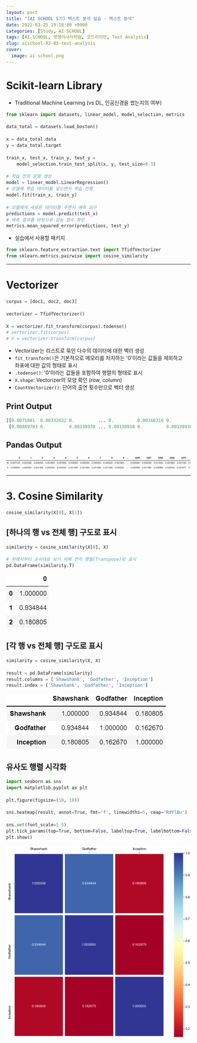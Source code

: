 ```yaml
---
layout: post
title: "[AI SCHOOL 5기] 텍스트 분석 실습 - 텍스트 분석"
date: 2022-03-25 19:18:00 +0900
categories: [Study, AI SCHOOL]
tags: [AI SCHOOL, 멋쟁이사자처럼, 코드라이언, Text Analysis]
slug: aischool-02-03-text-analysis
cover:
  image: ai-school.png
---
```


# Scikit-learn Library
- Traditional Machine Learning (vs DL, 인공신경을 썼는지의 여부)

```python
from sklearn import datasets, linear_model, model_selection, metrics

data_total = datasets.load_boston()

x = data_total.data
y = data_total.target

train_x, test_x, train_y, test_y =
    model_selection.train_test_split(x, y, test_size=0.3)

# 학습 전의 모델 생성
model = linear_model.LinearRegression()
# 모델에 학습 데이터를 넣으면서 학습 진행
model.fit(train_x, train_y)

# 모델에게 새로운 데이터를 주면서 예측 요구
predictions = model.predict(test_x)
# 예측 결과를 바탕으로 성능 점수 확인
metrics.mean_squared_error(predictions, test_y)
```

- 실습에서 사용할 패키지

```python
from sklearn.feature_extraction.text import TfidfVectorizer
from sklearn.metrics.pairwise import cosine_similarity
```

---

# Vectorizer

```python
corpus = [doc1, doc2, doc3]

vectorizer = TfidfVectorizer()

X = vectorizer.fit_transform(corpus).todense()
# vertorizer.fit(corpus)
# X = vectorizer.trasnform(corpus)
```

- Vectorizer는 리스트로 묶인 다수의 데이터에 대한 벡터 생성
- `fit_transform()`은 기본적으로 메모리를 차지하는 '0'이라는 값들을 제외하고   
  좌표에 대한 값의 형태로 표시
- `.todense()`: '0'이라는 값들을 포함하여 행렬의 형태로 표시
- `X.shape`: Vectorizer의 모양 확인 (row, column)
- `CountVectorizer()`: 단어의 출연 횟수만으로 벡터 생성

## Print Output

```python
[[0.0071001  0.00332632 0.         ... 0.         0.00166316 0.        ]
 [0.00889703 0.         0.00138938 ... 0.00138938 0.         0.00138938]]
```

## Pandas Output

![vectorizer-pandas](https://github.com/minyeamer/til/blob/main/.media/activities/ai-school/02-text-analysis/03-text-analysis/vectorizer-pandas.png?raw=true)

---

# 3. Cosine Similarity

```python
cosine_similarity(X[0], X[1])
```

## [하나의 행 vs 전체 행] 구도로 표시

```python
similarity = cosine_similarity(X[0], X)

# 위에서부터 순서대로 보기 위해 전치 행렬(Transpose)로 표시
pd.DataFrame(similarity.T)
```

![similarity-pandas-single](https://github.com/minyeamer/til/blob/main/.media/activities/ai-school/02-text-analysis/03-text-analysis/similarity-pandas-single.png?raw=true)

## [각 행 vs 전체 행] 구도로 표시

```python
similarity = cosine_similarity(X, X)

result = pd.DataFrame(similarity)
result.columns = ['Shawshank', 'Godfather', 'Inception']
result.index = ['Shawshank', 'Godfather', 'Inception']
```

![similarity-pandas-multi](https://github.com/minyeamer/til/blob/main/.media/activities/ai-school/02-text-analysis/03-text-analysis/similarity-pandas-multi.png?raw=true)

## 유사도 행렬 시각화

```python
import seaborn as sns
import matplotlib.pyplot as plt

plt.figure(figsize=(10, 10))

sns.heatmap(result, annot=True, fmt='f', linewidths=5, cmap='RdYlBu')

sns.set(font_scale=1.5)
plt.tick_params(top=True, bottom=False, labeltop=True, labelbottom=False)
plt.show()
```

![similarity-heatmap](https://github.com/minyeamer/til/blob/main/.media/activities/ai-school/02-text-analysis/03-text-analysis/similarity-heatmap.png?raw=true)